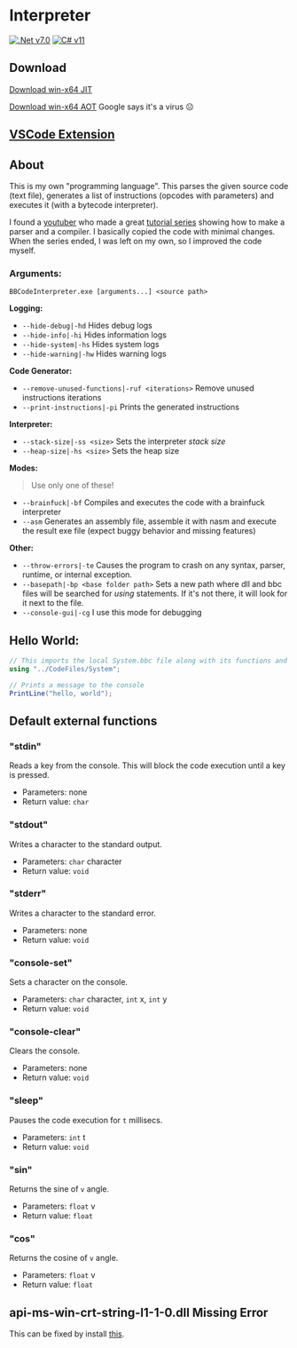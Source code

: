 # Interpreter

[![.Net v7.0](https://img.shields.io/badge/.NET-v7-5C2D91)](#)
[![C# v11](https://img.shields.io/badge/C%23-v11-239120.svg)](#)

## Download

[Download win-x64 JIT](https://drive.google.com/uc?export=download&id=1tlonja46cQfgcAPrV-6hxesONnVzdW2o)

[Download win-x64 AOT](https://drive.google.com/uc?export=download&id=1eEvYsDmbwt2s5ND8-DStJG1WFoc7WTXZ) Google says it's a virus ☹

## [VSCode Extension](https://github.com/BBpezsgo/InterpreterVSCodeExtension)

## About
This is my own "programming language". This parses the given source code (text file), generates a list of instructions (opcodes with parameters) and executes it (with a bytecode interpreter).

I found a [youtuber](https://www.youtube.com/c/uliwitness) who made a great
[tutorial series](https://www.youtube.com/watch?v=2DTNDrdqGlo&list=PLZjGMBjt_VVAMW53XnMtNfAQowZwMviBF)
showing how to make a parser and a compiler. I basically copied the code with minimal changes. When the series ended, I was left on my own, so I improved the code myself.

### Arguments:

`BBCodeInterpreter.exe [arguments...] <source path>`

**Logging:**
- `--hide-debug|-hd` Hides debug logs
- `--hide-info|-hi` Hides information logs
- `--hide-system|-hs` Hides system logs
- `--hide-warning|-hw` Hides warning logs

**Code Generator:**
- `--remove-unused-functions|-ruf <iterations>` Remove unused instructions iterations
- `--print-instructions|-pi` Prints the generated instructions

**Interpreter:**
- `--stack-size|-ss <size>` Sets the interpreter *stack size*
- `--heap-size|-hs <size>` Sets the heap size

**Modes:**
> Use only one of these!
- `--brainfuck|-bf` Compiles and executes the code with a brainfuck interpreter
- `--asm` Generates an assembly file, assemble it with nasm and execute the result exe file (expect buggy behavior and missing features)

**Other:**
- `--throw-errors|-te` Causes the program to crash on any syntax, parser, runtime, or internal exception.
- `--basepath|-bp <base folder path>` Sets a new path where dll and bbc files will be searched for *using* statements. If it's not there, it will look for it next to the file.
- `--console-gui|-cg` I use this mode for debugging

## Hello World:
```cs
// This imports the local System.bbc file along with its functions and structures.
using "../CodeFiles/System";

// Prints a message to the console
PrintLine("hello, world");
```

## Default external functions

### "stdin"
Reads a key from the console. This will block the code execution until a key is pressed.
- Parameters: none
- Return value: `char`

### "stdout"
Writes a character to the standard output.
- Parameters: `char` character
- Return value: `void`

### "stderr"
Writes a character to the standard error.
- Parameters: none
- Return value: `void`

### "console-set"
Sets a character on the console.
- Parameters: `char` character, `int` x, `int` y
- Return value: `void`

### "console-clear"
Clears the console.
- Parameters: none
- Return value: `void`

### "sleep"
Pauses the code execution for `t` millisecs.
- Parameters: `int` t
- Return value: `void`

### "sin"
Returns the sine of `v` angle.
- Parameters: `float` v
- Return value: `float`

### "cos"
Returns the cosine of `v` angle.
- Parameters: `float` v
- Return value: `float`

## api-ms-win-crt-string-l1-1-0.dll Missing Error
This can be fixed by install [this](https://learn.microsoft.com/en-us/cpp/windows/latest-supported-vc-redist?view=msvc-170).
